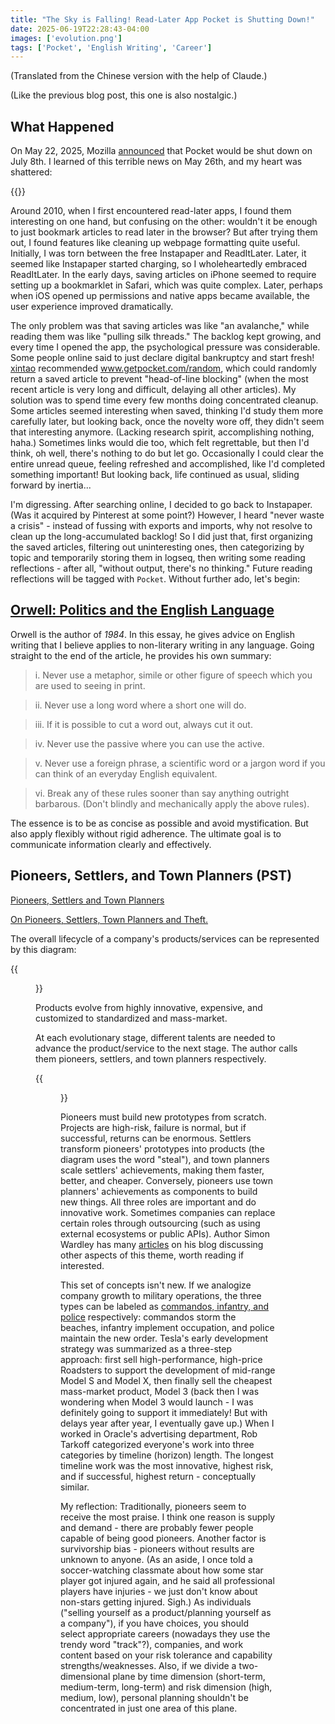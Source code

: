 ```yaml
---
title: "The Sky is Falling! Read-Later App Pocket is Shutting Down!"
date: 2025-06-19T22:28:43-04:00
images: ['evolution.png']
tags: ['Pocket', 'English Writing', 'Career']
---
```


(Translated from the Chinese version with the help of Claude.)

(Like the previous blog post, this one is also nostalgic.)

## What Happened

On May 22, 2025, Mozilla [announced](https://support.mozilla.org/en-US/kb/future-of-pocket) that Pocket would be shut down on July 8th. I learned of this terrible news on May 26th, and my heart was shattered:

{{<x user="davidfeng88" id="1926968459113406743">}}

Around 2010, when I first encountered read-later apps, I found them interesting on one hand, but confusing on the other: wouldn't it be enough to just bookmark articles to read later in the browser? But after trying them out, I found features like cleaning up webpage formatting quite useful. Initially, I was torn between the free Instapaper and ReadItLater. Later, it seemed like Instapaper started charging, so I wholeheartedly embraced ReadItLater. In the early days, saving articles on iPhone seemed to require setting up a bookmarklet in Safari, which was quite complex. Later, perhaps when iOS opened up permissions and native apps became available, the user experience improved dramatically.

The only problem was that saving articles was like "an avalanche," while reading them was like "pulling silk threads." The backlog kept growing, and every time I opened the app, the psychological pressure was considerable. Some people online said to just declare digital bankruptcy and start fresh! [xintao](https://x.com/laixintao) recommended www.getpocket.com/random, which could randomly return a saved article to prevent "head-of-line blocking" (when the most recent article is very long and difficult, delaying all other articles). My solution was to spend time every few months doing concentrated cleanup. Some articles seemed interesting when saved, thinking I'd study them more carefully later, but looking back, once the novelty wore off, they didn't seem that interesting anymore. (Lacking research spirit, accomplishing nothing, haha.) Sometimes links would die too, which felt regrettable, but then I'd think, oh well, there's nothing to do but let go. Occasionally I could clear the entire unread queue, feeling refreshed and accomplished, like I'd completed something important! But looking back, life continued as usual, sliding forward by inertia...

I'm digressing. After searching online, I decided to go back to Instapaper. (Was it acquired by Pinterest at some point?) However, I heard "never waste a crisis" - instead of fussing with exports and imports, why not resolve to clean up the long-accumulated backlog! So I did just that, first organizing the saved articles, filtering out uninteresting ones, then categorizing by topic and temporarily storing them in logseq, then writing some reading reflections - after all, "without output, there's no thinking." Future reading reflections will be tagged with `Pocket`. Without further ado, let's begin:

## [Orwell: Politics and the English Language](https://www.orwellfoundation.com/the-orwell-foundation/orwell/essays-and-other-works/politics-and-the-english-language/)

Orwell is the author of *1984*. In this essay, he gives advice on English writing that I believe applies to non-literary writing in any language. Going straight to the end of the article, he provides his own summary:

> i. Never use a metaphor, simile or other figure of speech which you are used to seeing in print.

> ii. Never use a long word where a short one will do.

> iii. If it is possible to cut a word out, always cut it out.

> iv. Never use the passive where you can use the active.

> v. Never use a foreign phrase, a scientific word or a jargon word if you can think of an everyday English equivalent.

> vi. Break any of these rules sooner than say anything outright barbarous. (Don't blindly and mechanically apply the above rules).

The essence is to be as concise as possible and avoid mystification. But also apply flexibly without rigid adherence. The ultimate goal is to communicate information clearly and effectively.

## Pioneers, Settlers, and Town Planners (PST)

[Pioneers, Settlers and Town Planners](https://blog.gardeviance.org/2012/06/pioneers-settlers-and-town-planners.html)

[On Pioneers, Settlers, Town Planners and Theft.](https://blog.gardeviance.org/2015/03/on-pioneers-settlers-town-planners-and.html)

The overall lifecycle of a company's products/services can be represented by this diagram:

{{<figure src="./evolution.png" title="Product Evolution Diagram">}}

Products evolve from highly innovative, expensive, and customized to standardized and mass-market.

At each evolutionary stage, different talents are needed to advance the product/service to the next stage. The author calls them pioneers, settlers, and town planners respectively.

{{<figure src="./steals.png" title="The roles and interrelationships of pioneers, settlers, and town planners">}}

Pioneers must build new prototypes from scratch. Projects are high-risk, failure is normal, but if successful, returns can be enormous. Settlers transform pioneers' prototypes into products (the diagram uses the word "steal"), and town planners scale settlers' achievements, making them faster, better, and cheaper. Conversely, pioneers use town planners' achievements as components to build new things. All three roles are important and do innovative work. Sometimes companies can replace certain roles through outsourcing (such as using external ecosystems or public APIs). Author Simon Wardley has many [articles](https://blog.gardeviance.org/search/label/PST) on his blog discussing other aspects of this theme, worth reading if interested.

This set of concepts isn't new. If we analogize company growth to military operations, the three types can be labeled as [commandos, infantry, and police](https://blog.gardeviance.org/2014/11/bimodal-it-is-long-hand-for-snafu.html) respectively: commandos storm the beaches, infantry implement occupation, and police maintain the new order. Tesla's early development strategy was summarized as a three-step approach: first sell high-performance, high-price Roadsters to support the development of mid-range Model S and Model X, then finally sell the cheapest mass-market product, Model 3 (back then I was wondering when Model 3 would launch - I was definitely going to support it immediately! But with delays year after year, I eventually gave up.) When I worked in Oracle's advertising department, Rob Tarkoff categorized everyone's work into three categories by timeline (horizon) length. The longest timeline work was the most innovative, highest risk, and if successful, highest return - conceptually similar.

My reflection: Traditionally, pioneers seem to receive the most praise. I think one reason is supply and demand - there are probably fewer people capable of being good pioneers. Another factor is survivorship bias - pioneers without results are unknown to anyone. (As an aside, I once told a soccer-watching classmate about how some star player got injured again, and he said all professional players have injuries - we just don't know about non-stars getting injured. Sigh.) As individuals ("selling yourself as a product/planning yourself as a company"), if you have choices, you should select appropriate careers (nowadays they use the trendy word "track"?), companies, and work content based on your risk tolerance and capability strengths/weaknesses. Also, if we divide a two-dimensional plane by time dimension (short-term, medium-term, long-term) and risk dimension (high, medium, low), personal planning shouldn't be concentrated in just one area of this plane.